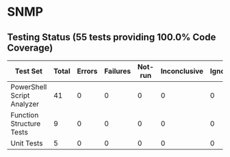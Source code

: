 # SNMP
## Testing Status (55 tests providing 100.0% Code Coverage)
| Test Set | Total | Errors | Failures | Not-run | Inconclusive | Ignored | Skipped | Invalid|
|--------|-----|------|--------|-------|------------|-------|-------|-------|
| PowerShell Script Analyzer | 41 | 0 | 0 | 0 | 0 | 0 | 0 | 0 |  |
| Function Structure Tests | 9 | 0 | 0 | 0 | 0 | 0 | 0 | 0 |  |
| Unit Tests | 5 | 0 | 0 | 0 | 0 | 0 | 0 | 0 |  |
